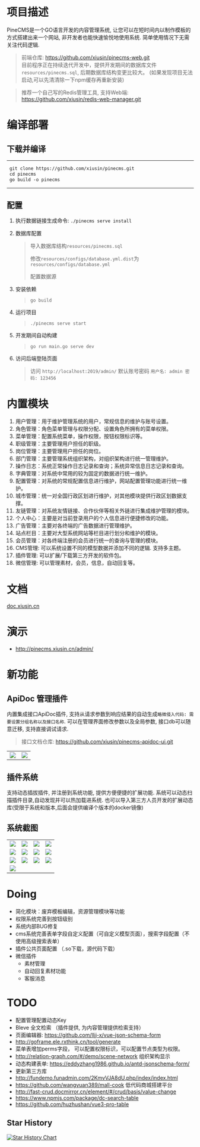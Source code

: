
# 项目描述 #

PineCMS是一个GO语言开发的内容管理系统, 让您可以在短时间内以制作模板的方式搭建出来一个网站, 非开发者也能快速愉悦地使用系统.
简单使用情况下无需关注代码逻辑.

> 前端仓库: <https://github.com/xiusin/pinecms-web.git> <br/>
> 目前程序正在持续迭代开发中，提供开发期间的数据库文件`resources/pinecms.sql`, 后期数据库结构变更比较大。 (如果发现项目无法启动,可以先清清除一下npm缓存再重新安装) <br>

> 推荐一个自己写的Redis管理工具, 支持Web端: <https://github.com/xiusin/redis-web-manager.git>

# 编译部署 #

## 下载并编译 ##

---

```markdown
 git clone https://github.com/xiusin/pinecms.git
 cd pinecms
 go build -o pinecms
```

---

## 配置 ##

1. 执行数据链接生成命令: `./pinecms serve install`

2. 数据库配置
    > 导入数据库结构`resources/pinecms.sql`
    >
    >修改`resources/configs/database.yml.dist`为`resources/configs/database.yml`
    >
    > 配置数据源

3. 安装依赖
    > `go build`

4. 运行项目
    > `./pinecms serve start`

5. 开发期间自动构建
    > `go run main.go serve dev`

6. 访问后端登陆页面
    > 访问 `http://localhost:2019/admin/` 默认账号密码 `用户名: admin 密码: 123456`

# 内置模块 #

1. 用户管理：用于维护管理系统的用户，常规信息的维护与账号设置。
2. 角色管理：角色菜单管理与权限分配、设置角色所拥有的菜单权限。
3. 菜单管理：配置系统菜单，操作权限，按钮权限标识等。
4. 职级管理：主要管理用户担任的职级。
5. 岗位管理：主要管理用户担任的岗位。
6. 部门管理：主要管理系统组织架构，对组织架构进行统一管理维护。
7. 操作日志：系统正常操作日志记录和查询；系统异常信息日志记录和查询。
8. 字典管理：对系统中常用的较为固定的数据进行统一维护。
9. 配置管理：对系统的常规配置信息进行维护，网站配置管理功能进行统一维护。
10. 城市管理：统一对全国行政区划进行维护，对其他模块提供行政区划数据支撑。
11. 友链管理：对系统友情链接、合作伙伴等相关外链进行集成维护管理的模块。
12. 个人中心：主要是对当前登录用户的个人信息进行便捷修改的功能。
13. 广告管理：主要对各终端的广告数据进行管理维护。
14. 站点栏目：主要对大型系统网站等栏目进行划分和维护的模块。
15. 会员管理：对各终端注册的会员进行统一的查询与管理的模块。
16. CMS管理: 可以系统设置不同的模型数据并添加不同的逻辑. 支持多主题。
17. 插件管理: 可以扩展/下载第三方开发的软件包。
18. 微信管理: 可以管理素材，会员，信息，自动回复等。

# 文档 #

[doc.xiusin.cn](http://doc.xiusin.cn/)

# 演示 #

- <http://pinecms.xiusin.cn/admin/>

# 新功能 #

## ApiDoc 管理插件 ##

内置集成接口ApiDoc插件, 支持从请求参数到响应结果的自动生成`略微侵入代码: 需要设置分组名称以及接口名称`. 可以在管理界面修改参数以及全局参数, 接口db可以随意迁移, 支持直接调试请求.

> 接口文档仓库: <https://github.com/xiusin/pinecms-apidoc-ui.git>

<table>
	<tr>
        <td><img src="https://raw.githubusercontent.com/xiusin/pinecms/3c3fd38ee333c16333bcba1fb5bca468a94c57f3/images/apidoc-detail.png"/></td>
        <td><img src="https://raw.githubusercontent.com/xiusin/pinecms/3c3fd38ee333c16333bcba1fb5bca468a94c57f3/images/apidoc-debug.png"/></td>
    </tr>
</table>


## 插件系统 ##

支持动态插拔插件, 并注册到系统功能, 提供方便便捷的扩展功能.
系统可以动态扫描插件目录,自动发现并可以热加载进系统.
也可以导入第三方人员开发的扩展动态库(受限于系统和版本,后面会提供编译个版本的docker镜像)

## 系统截图
<table>
    <tr>
        <td><img src="https://raw.githubusercontent.com/xiusin/pinecms/3c3fd38ee333c16333bcba1fb5bca468a94c57f3/images/plugin.png"/></td>
        <td><img src="https://raw.githubusercontent.com/xiusin/pinecms/3c3fd38ee333c16333bcba1fb5bca468a94c57f3/images/stat.png"/></td>
        <td><img src="https://raw.githubusercontent.com/xiusin/pinecms/3c3fd38ee333c16333bcba1fb5bca468a94c57f3/images/model.png"/></td>
        <td><img src="https://raw.githubusercontent.com/xiusin/pinecms/3c3fd38ee333c16333bcba1fb5bca468a94c57f3/images/presql.png"/></td>
    </tr>
    <tr>
        <td><img src="https://raw.githubusercontent.com/xiusin/pinecms/3c3fd38ee333c16333bcba1fb5bca468a94c57f3/images/field_list.png"/></td>
        <td><img src="https://raw.githubusercontent.com/xiusin/pinecms/3c3fd38ee333c16333bcba1fb5bca468a94c57f3/images/add_field.png"/></td>
        <td><img src="https://raw.githubusercontent.com/xiusin/pinecms/3c3fd38ee333c16333bcba1fb5bca468a94c57f3/images/crud.png"/></td>
        <td><img src="https://raw.githubusercontent.com/xiusin/pinecms/3c3fd38ee333c16333bcba1fb5bca468a94c57f3/images/wechat-account.png"/></td>
    </tr>
	<tr>
        <td><img src="https://raw.githubusercontent.com/xiusin/pinecms/3c3fd38ee333c16333bcba1fb5bca468a94c57f3/images/wechat-member.png"/></td>
        <td><img src="https://raw.githubusercontent.com/xiusin/pinecms/3c3fd38ee333c16333bcba1fb5bca468a94c57f3/images/wechat-menu.png"/></td>
        <td><img src="https://raw.githubusercontent.com/xiusin/pinecms/3c3fd38ee333c16333bcba1fb5bca468a94c57f3/images/wechat-template.png"/></td>
        <td><img src="https://raw.githubusercontent.com/xiusin/pinecms/3c3fd38ee333c16333bcba1fb5bca468a94c57f3/images/wechat-member.png"/></td>
    </tr>
	<tr>
        <td><img src="https://raw.githubusercontent.com/xiusin/pinecms/3c3fd38ee333c16333bcba1fb5bca468a94c57f3/images/wechat-menu.png"/></td>
    </tr>
</table>


# Doing #
- 简化模块：废弃模板编辑，资源管理模块等功能
- 权限系统完善到按钮级别
- 系统内部BUG修复
- cms系统完善表单字段自定义配置（可自定义模型页面），搜索字段配置（不使用高级搜索表单）
- 插件公共页面配置 （.so下载，源代码下载）
- 微信插件
  - 素材管理
  - 自动回复素材功能
  - 客服消息

# TODO #
- 配置管理配置动态Key
- Bleve 全文检索 （插件提供, 为内容管理提供检索支持）
- 页面编辑器: <https://github.com/lljj-x/vue-json-schema-form>
- <http://goframe.ele.rxthink.cn/tool/generate>
- 菜单表增加perms字段， 可以配置权限标识，可以配置节点类型为权限。
- <http://relation-graph.com/#/demo/scene-network> 组织架构显示
- 动态构建表单: <https://eddyzhang1986.github.io/antd-jsonschema-form/>
- 更新第三方库
- <http://fundemo.funadmin.com/2KmvVJA8dU.php/index/index.html>
- <https://github.com/wangyuan389/mall-cook> 低代码商城搭建平台
- <http://fast-crud.docmirror.cn/element/#/crud/basis/value-change>
- https://www.npmjs.com/package/dc-search-table
- https://github.com/huzhushan/vue3-pro-table


[comment]: <> (https://www.dowebok.com/demo/6918/)

 ## Star History

[![Star History Chart](https://api.star-history.com/svg?repos=xiusin/pinecms&type=Date)](https://star-history.com/#xiusin/pinecms&Date)

<!-- 参考CMS: http://demo2.wooadmin.cn/run -->
<!-- http://pigx.pig4cloud.com/#/mp/wxaccountfans/index -->
<!-- 热门语言卡片 -->
<!-- https://github-readme-stats.vercel.app/api/top-langs/?username=xiusin&layout=compact -->

<!-- 统计卡片 -->
<!-- https://github-readme-stats.vercel.app/api?username=xiusin&show_icons=true&theme=radical -->

<!-- https://github-readme-streak-stats.herokuapp.com/?user=xiusin&theme=monokai-metallian&hide_border=true -->

<!-- https://github.com/ashutosh00710/github-readme-activity-graph -->
<!-- <a href="https://github.com/ashutosh00710/github-readme-activity-graph"><img alt="xiusin's Activity Graph" src="https://activity-graph.herokuapp.com/graph?username=xiusin&bg_color=1F222E&color=F8D866&line=F85D7F&point=FFFFFF&hide_border=true&theme=xcode&custom_title=提交日志" /></a> -->

